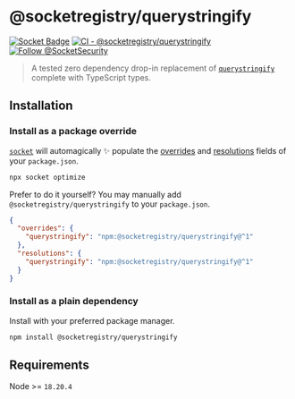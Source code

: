 # @socketregistry/querystringify

[![Socket Badge](https://socket.dev/api/badge/npm/package/@socketregistry/querystringify)](https://socket.dev/npm/package/@socketregistry/querystringify)
[![CI - @socketregistry/querystringify](https://github.com/SocketDev/socket-registry-js/actions/workflows/test.yml/badge.svg)](https://github.com/SocketDev/socket-registry-js/actions/workflows/test.yml)
[![Follow @SocketSecurity](https://img.shields.io/twitter/follow/SocketSecurity?style=social)](https://twitter.com/SocketSecurity)

> A tested zero dependency drop-in replacement of
> [`querystringify`](https://socket.dev/npm/package/querystringify) complete
> with TypeScript types.

## Installation

### Install as a package override

[`socket`](https://socket.dev/npm/package/socket) will automagically :sparkles:
populate the
[overrides](https://docs.npmjs.com/cli/v9/configuring-npm/package-json#overrides)
and [resolutions](https://yarnpkg.com/configuration/manifest#resolutions) fields
of your `package.json`.

```sh
npx socket optimize
```

Prefer to do it yourself? You may manually add `@socketregistry/querystringify`
to your `package.json`.

```json
{
  "overrides": {
    "querystringify": "npm:@socketregistry/querystringify@^1"
  },
  "resolutions": {
    "querystringify": "npm:@socketregistry/querystringify@^1"
  }
}
```

### Install as a plain dependency

Install with your preferred package manager.

```sh
npm install @socketregistry/querystringify
```

## Requirements

Node >= `18.20.4`
